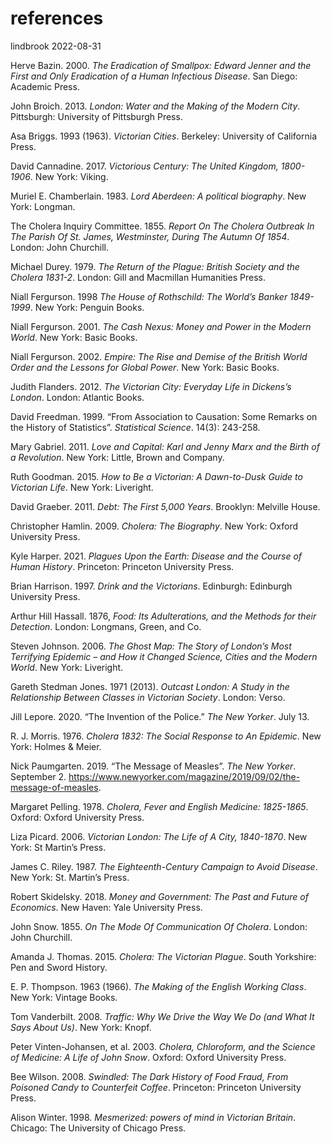references
================
lindbrook
2022-08-31

Herve Bazin. 2000. *The Eradication of Smallpox: Edward Jenner and the
First and Only Eradication of a Human Infectious Disease*. San Diego:
Academic Press.

John Broich. 2013. *London: Water and the Making of the Modern City*.
Pittsburgh: University of Pittsburgh Press.

Asa Briggs. 1993 (1963). *Victorian Cities*. Berkeley: University of
California Press.

David Cannadine. 2017. *Victorious Century: The United Kingdom,
1800-1906*. New York: Viking.

Muriel E. Chamberlain. 1983. *Lord Aberdeen: A political biography*. New
York: Longman.

The Cholera Inquiry Committee. 1855. *Report On The Cholera Outbreak In
The Parish Of St. James, Westminster, During The Autumn Of 1854*.
London: John Churchill.

Michael Durey. 1979. *The Return of the Plague: British Society and the
Cholera 1831-2*. London: Gill and Macmillan Humanities Press.

Niall Fergurson. 1998 *The House of Rothschild: The World’s Banker
1849-1999*. New York: Penguin Books.

Niall Fergurson. 2001. *The Cash Nexus: Money and Power in the Modern
World*. New York: Basic Books.

Niall Fergurson. 2002. *Empire: The Rise and Demise of the British World
Order and the Lessons for Global Power*. New York: Basic Books.

Judith Flanders. 2012. *The Victorian City: Everyday Life in Dickens’s
London*. London: Atlantic Books.

David Freedman. 1999. “From Association to Causation: Some Remarks on
the History of Statistics”. *Statistical Science*. 14(3): 243-258.

Mary Gabriel. 2011. *Love and Capital: Karl and Jenny Marx and the Birth
of a Revolution*. New York: Little, Brown and Company.

Ruth Goodman. 2015. *How to Be a Victorian: A Dawn-to-Dusk Guide to
Victorian Life*. New York: Liveright.

David Graeber. 2011. *Debt: The First 5,000 Years*. Brooklyn: Melville
House.

Christopher Hamlin. 2009. *Cholera: The Biography*. New York: Oxford
University Press.

Kyle Harper. 2021. *Plagues Upon the Earth: Disease and the Course of
Human History*. Princeton: Princeton University Press.

Brian Harrison. 1997. *Drink and the Victorians*. Edinburgh: Edinburgh
University Press.

Arthur Hill Hassall. 1876, *Food: Its Adulterations, and the Methods for
their Detection*. London: Longmans, Green, and Co.

Steven Johnson. 2006. *The Ghost Map: The Story of London’s Most
Terrifying Epidemic – and How it Changed Science, Cities and the Modern
World*. New York: Liveright.

Gareth Stedman Jones. 1971 (2013). *Outcast London: A Study in the
Relationship Between Classes in Victorian Society*. London: Verso.

Jill Lepore. 2020. “The Invention of the Police.” *The New Yorker*. July
13.

R. J. Morris. 1976. *Cholera 1832: The Social Response to An Epidemic*.
New York: Holmes & Meier.

Nick Paumgarten. 2019. “The Message of Measles”. *The New Yorker*.
September 2.
<https://www.newyorker.com/magazine/2019/09/02/the-message-of-measles>.

Margaret Pelling. 1978. *Cholera, Fever and English Medicine:
1825-1865*. Oxford: Oxford University Press.

Liza Picard. 2006. *Victorian London: The Life of A City, 1840-1870*.
New York: St Martin’s Press.

James C. Riley. 1987. *The Eighteenth-Century Campaign to Avoid
Disease*. New York: St. Martin’s Press.

Robert Skidelsky. 2018. *Money and Government: The Past and Future of
Economics*. New Haven: Yale University Press.

John Snow. 1855. *On The Mode Of Communication Of Cholera*. London: John
Churchill.

Amanda J. Thomas. 2015. *Cholera: The Victorian Plague*. South
Yorkshire: Pen and Sword History.

E. P. Thompson. 1963 (1966). *The Making of the English Working Class*.
New York: Vintage Books.

Tom Vanderbilt. 2008. *Traffic: Why We Drive the Way We Do (and What It
Says About Us)*. New York: Knopf.

Peter Vinten-Johansen, et al. 2003. *Cholera, Chloroform, and the
Science of Medicine: A Life of John Snow*. Oxford: Oxford University
Press.

Bee Wilson. 2008. *Swindled: The Dark History of Food Fraud, From
Poisoned Candy to Counterfeit Coffee*. Princeton: Princeton University
Press.

Alison Winter. 1998. *Mesmerized: powers of mind in Victorian Britain*.
Chicago: The University of Chicago Press.
